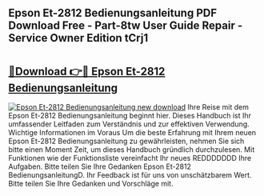 ## Epson Et-2812 Bedienungsanleitung PDF Download Free - Part-8tw User Guide Repair - Service Owner Edition tCrj1

# <h2><a href="http://df662uy.blite.top/?on=Epson+Et-2812+Bedienungsanleitung">🔗Download 👉🔴 Epson Et-2812 Bedienungsanleitung</a></h2>

[![Epson Et-2812 Bedienungsanleitung new download](https://i.imgur.com/lujVjoI.png)](http://df662uy.blite.top/?on=Epson+Et-2812+Bedienungsanleitung)
Ihre Reise mit dem Epson Et-2812 Bedienungsanleitung beginnt hier. Dieses Handbuch ist Ihr umfassender Leitfaden zum Verständnis und zur effektiven Verwendung. Wichtige Informationen im Voraus Um die beste Erfahrung mit Ihrem neuen Epson Et-2812 Bedienungsanleitung zu gewährleisten, nehmen Sie sich bitte einen Moment Zeit, um dieses Handbuch gründlich durchzulesen. Mit Funktionen wie der Funktionsliste vereinfacht Ihr neues REDDDDDDD Ihre Aufgaben. Bitte teilen Sie Ihre Gedanken Epson Et-2812 BedienungsanleitungD. Ihr Feedback ist für uns von unschätzbarem Wert. Bitte teilen Sie Ihre Gedanken und Vorschläge mit.
